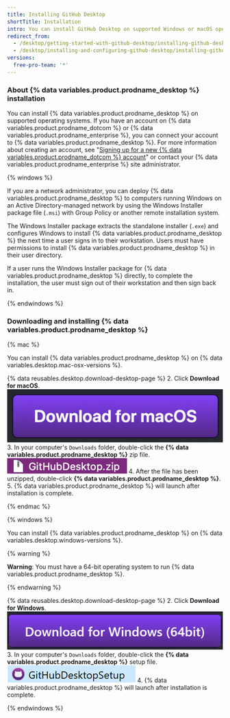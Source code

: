 ```yaml
---
title: Installing GitHub Desktop
shortTitle: Installation
intro: You can install GitHub Desktop on supported Windows or macOS operating systems.
redirect_from:
  - /desktop/getting-started-with-github-desktop/installing-github-desktop
  - /desktop/installing-and-configuring-github-desktop/installing-github-desktop
versions:
  free-pro-team: '*'
---
```

### About {% data variables.product.prodname_desktop %} installation

You can install {% data variables.product.prodname_desktop %} on supported operating systems. If you have an account on {% data variables.product.prodname_dotcom %} or {% data variables.product.prodname_enterprise %}, you can connect your account to {% data variables.product.prodname_desktop %}. For more information about creating an account, see "[Signing up for a new {% data variables.product.prodname_dotcom %} account](/articles/signing-up-for-a-new-github-account/)" or contact your {% data variables.product.prodname_enterprise %} site administrator.

{% windows %}

If you are a network administrator, you can deploy {% data variables.product.prodname_desktop %} to computers running Windows on an Active Directory-managed network by using the Windows Installer package file (`.msi`) with Group Policy or another remote installation system.

The Windows Installer package extracts the standalone installer (`.exe`) and configures Windows to install {% data variables.product.prodname_desktop %} the next time a user signs in to their workstation. Users must have permissions to install {% data variables.product.prodname_desktop %} in their user directory.

If a user runs the Windows Installer package for {% data variables.product.prodname_desktop %} directly, to complete the installation, the user must sign out of their workstation and then sign back in.

{% endwindows %}

### Downloading and installing {% data variables.product.prodname_desktop %}

{% mac %}

You can install {% data variables.product.prodname_desktop %} on {% data variables.desktop.mac-osx-versions %}.

{% data reusables.desktop.download-desktop-page %}
2. Click **Download for macOS**.
  ![The Download for macOS button](/assets/images/help/desktop/download-for-mac.png)
3. In your computer's `Downloads` folder, double-click the **{% data variables.product.prodname_desktop %}** zip file.
  ![The GitHubDesktop.zip file](/assets/images/help/desktop/mac-zipfile.png)
4. After the file has been unzipped, double-click **{% data variables.product.prodname_desktop %}**.
5. {% data variables.product.prodname_desktop %} will launch after installation is complete.

{% endmac %}

{% windows %}

You can install {% data variables.product.prodname_desktop %} on {% data variables.desktop.windows-versions %}.

{% warning %}

**Warning**: You must have a 64-bit operating system to run {% data variables.product.prodname_desktop %}.

{% endwarning %}

{% data reusables.desktop.download-desktop-page %}
2. Click **Download for Windows**.
  ![The Download for Windows button](/assets/images/help/desktop/download-for-windows.png)
3. In your computer's `Downloads` folder, double-click the **{% data variables.product.prodname_desktop %}** setup file.
  ![The GitHubDesktopSetup file](/assets/images/help/desktop/windows-githubdesktopsetup.png)
4. {% data variables.product.prodname_desktop %} will launch after installation is complete.

{% endwindows %}
